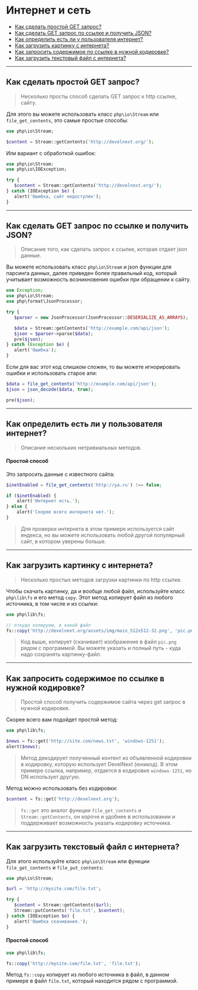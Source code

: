 # Интернет и сеть

- [Как сделать простой GET запрос?](#get-request)
- [Как сделать GET запрос по ссылке и получить JSON?](#get-json)
- [Как определить есть ли у пользователя интернет?](#check-inet)
- [Как загрузить картинку с интернета?](#get-image)
- [Как запросить содержимое по ссылке в нужной кодировке?](#get-content)
- [Как загрузить текстовый файл с интернета?](#get-text-file)

---

<a name=get-request />

## Как сделать простой GET запрос?
> Несколько просты способ сделать GET запрос к http ссылке, сайту.

Для этого вы можете использовать класс `php\io\Stream` или `file_get_contents`, это самые простые способы:

```php
use php\io\Stream;

$content = Stream::getContents('http://develnext.org/');
```

Или вариант с обработкой ошибок:

```php
use php\io\Stream;
use php\io\IOException;

try {
   $content = Stream::getContents('http://develnext.org/');
} catch (IOException $e) {
   alert('Ошибка, сайт недоступен');
}
```

---

<a name=get-json />

## Как сделать GET запрос по ссылке и получить JSON?
> Описание того, как сделать запрос к ссылке, которая отдает json данные.

Вы можете использовать класс `php\io\Stream` и json функции для парсинга данных, далее приведен более правильный код, который учитывает возможность возникновения ошибки при обращении к сайту.

```php
use Exception;
use php\io\Stream;
use php\format\JsonProcessor;

try {
   $parser = new JsonProcessor(JsonProcessor::DESERIALIZE_AS_ARRAYS);

   $data = Stream::getContents('http://example.com/api/json');
   $json = $parser->parse($data);
   pre($json);
} catch (Exception $e) {
   alert('Ошибка');
}
```

Если для вас этот код слишком сложен, то вы можете игнорировать ошибки и использовать старое апи:

```php
$data = file_get_contents('http://example.com/api/json');
$json = json_decode($data, true);

pre($json);
```

---

<a name=check-inet />

## Как определить есть ли у пользователя интернет?
> Описание нескольких нетривиальных методов.

#### Простой способ

Это запросить данные с известного сайта:

```php
$inetEnabled = file_get_contents('http://ya.ru') !== false;

if ($inetEnabled) {
    alert('Интернет есть.');
} else {
    alert('Скорее всего интернета нет.');
}
```

> Для проверки интернета в этом примере используется сайт яндекса, но вы можете использовать любой другой популярный сайт, в котором уверены больше.

---

<a name=get-image />

## Как загрузить картинку с интернета?
> Несколько простых методов загрузки картинки по http ссылке.

Чтобы скачать картинку, да и вообще любой файл, используйте класс `php\lib\fs` и его метод `copy`. Этот метод копирует файл из любого источника, в том числе и из ссылки:

```php
use php\lib\fs;

// откуда копируем, в какой файл
fs::copy('http://develnext.org/assets/img/main_512x512-32.png', 'pic.png');
```

> Код выше, копирует (скачивает) изображение в файл `pic.png` рядом с программой. Вы можете указать и полный путь - куда надо сохранять картинку-файл.

---

<a name=get-content />

## Как запросить содержимое по ссылке в нужной кодировке?
> Простой способ получить содержимое сайта через get запрос в нужной кодировке.

Скорее всего вам подойдет простой метод:

```php
use php\lib\fs;

$news = fs::get('http://site.com/news.txt', 'windows-1251');
alert($news);
```

> Метод декодирует полученный контент из объявленной кодировки в кодировку, которую использует DevelNext (юникод). В этом примере ссылка, например, отдается в кодировке `windows-1251`, но DN использует другую.

Метод можно использовать без кодировки:

```php
$content = fs::get('http://develnext.org');
```

> `fs::get` это аналог функции `file_get_contents` и `Stream::getContents`, он короче и удобнее в использовании и поддерживает возможность указать кодировку источника.

---

<a name=get-text-file />

## Как загрузить текстовый файл с интернета?

Для этого используйте класс `php\io\Stream` или функции `file_get_contents` и `file_put_contents`:

```php
use php\io\Stream;

$url = 'http://mysite.com/file.txt';

try {
   $content = Stream::getContents($url);
   Stream::putContents('file.txt', $content);
} catch (IOException $e) {
   alert('Ошибка скачивания.');
}
```

#### Простой способ

```php
use php\lib\fs;

fs::copy('http://mysite.com/file.txt', 'file.txt');
```

Метод `fs::copy` копирует из любого источника в файл, в данном примере в файл `file.txt`, который находится рядом с программой.